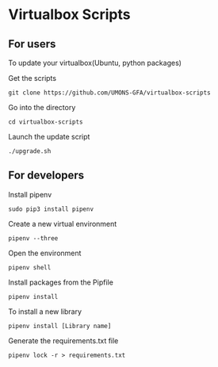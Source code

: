 Virtualbox Scripts
===================

For users
----------

To update your virtualbox(Ubuntu, python packages)

Get the scripts


    git clone https://github.com/UMONS-GFA/virtualbox-scripts

Go into the directory

    cd virtualbox-scripts

Launch the update script

    ./upgrade.sh

For developers
---------------

Install pipenv

    sudo pip3 install pipenv
    
Create a new virtual environment

    pipenv --three
    
Open the environment 

    pipenv shell
    
Install packages from the Pipfile

    pipenv install
    
To install a new library

    pipenv install [Library name]
    
Generate the requirements.txt file

    pipenv lock -r > requirements.txt




